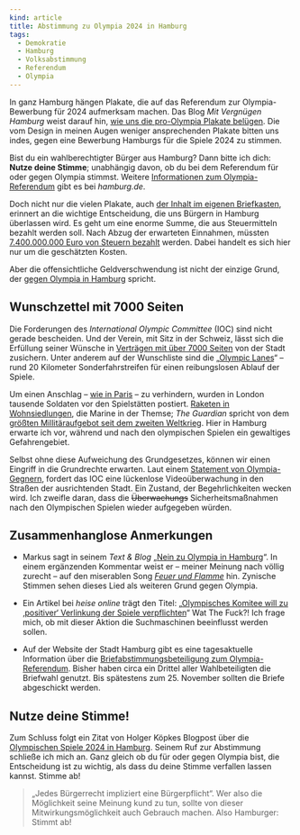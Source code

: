 ```yaml
---
kind: article
title: Abstimmung zu Olympia 2024 in Hamburg
tags:
  - Demokratie
  - Hamburg
  - Volksabstimmung
  - Referendum
  - Olympia
---
```


In ganz Hamburg hängen Plakate, die auf das Referendum zur Olympia-Bewerbung
für 2024 aufmerksam machen. Das Blog <cite>Mit Vergnügen Hamburg</cite> weist
darauf hin, [wie uns die pro-Olympia Plakate belügen][plakate]. Die vom Design
in meinen Augen weniger ansprechenden Plakate bitten uns indes, gegen eine
Bewerbung Hamburgs für die Spiele 2024 zu stimmen.

[plakate]: http://hamburg.mitvergnuegen.com/2015/so-beluegen-euch-die-olympia-plakate/

<aside><p>Bist du ein wahlberechtigter Bürger aus Hamburg? Dann bitte ich dich: <b>Nutze deine Stimme</b>; unabhängig davon, ob du bei dem Referendum für oder gegen Olympia stimmst. Weitere <a href="https://www.hamburg.de/olympia-referendum/">Informationen zum Olympia-Referendum</a> gibt es bei <cite>hamburg.de</cite>.</p></aside>

Doch nicht nur die vielen Plakate, auch [der Inhalt im eigenen
Briefkasten][post], erinnert an die wichtige Entscheidung, die uns Bürgern in
Hamburg überlassen wird. Es geht um eine enorme Summe, die aus Steuermitteln
bezahlt werden soll. Nach Abzug der erwarteten Einnahmen, müssten
[7.400.000.000&nbsp;Euro von Steuern bezahlt][kosten] werden. Dabei handelt es
sich hier nur um die geschätzten Kosten.

[post]: //plasisent.org/0fb506wk

[kosten]: http://www.spiegel.de/sport/sonst/hamburg-olympia-bewerbung-finanzplan-geht-von-11-2-milliarden-aus-a-1056755.html

Aber die offensichtliche Geldverschwendung ist nicht der einzige Grund, der
[gegen Olympia in Hamburg][nolympia] spricht.

[nolympia]: http://www.nolympia-hamburg.de/

Wunschzettel mit 7000 Seiten
----------------------------

Die Forderungen des <cite>International Olympic Committee</cite>
(<abbr>IOC</abbr>) sind nicht gerade bescheiden. Und der Verein, mit Sitz in
der Schweiz, lässt sich die Erfüllung seiner Wünsche in [Verträgen mit über
7000 Seiten][rayk] von der Stadt zusichern. Unter anderem auf der Wunschliste
sind die „[Olympic Lanes][]“ – rund 20 Kilometer Sonderfahrstreifen für einen
reibungslosen Ablauf der Spiele.

[rayk]: https://youtu.be/vSnzIuynjGU
  "Rayk Anders berichtet über die Verträge mit dem IOC."

[olympic lanes]: http://www.nolympia-hamburg.de/etwasbesseres/olympic-lanes/
  "Das Bündnis NOlympia über die Olympic Lanes."

Um einen Anschlag – [wie in Paris][paris] – zu verhindern, wurden in London
tausende Soldaten vor den Spielstätten postiert. [Raketen in
Wohnsiedlungen][raketen], die Marine in der Themse; <cite>The Guardian</cite>
spricht von dem [größten Millitäraufgebot seit dem zweiten Weltkrieg][tg]. Hier
in Hamburg erwarte ich vor, während und nach den olympischen Spielen ein
gewaltiges Gefahrengebiet.

[paris]: http://www.tagesschau.de/anschlaege-paris-111.html

[raketen]: http://www.spiegel.de/video/olympia-sicherheit-militaer-in-london-mit-raketen-gegen-terrorismus-video-1194228.html
  "Raketen auf Wohnhäusern"

[tg]: http://www.theguardian.com/sport/2012/mar/12/london-olympics-security-lockdown-london
  "„London 2012 will see the UK's biggest mobilisation of military and security forces since the second world war“ – Das sind ja fabelhafte Aussichten."

Selbst ohne diese Aufweichung des Grundgesetzes, können wir einen Eingriff in
die Grundrechte erwarten. Laut einem [Statement von
Olympia-Gegnern][statement], fordert das IOC eine lückenlose Videoüberwachung
in den Straßen der ausrichtenden Stadt. Ein Zustand, der Begehrlichkeiten
wecken wird. Ich zweifle daran, dass die <del>Überwachungs</del>
Sicherheitsmaßnahmen nach den Olympischen Spielen wieder aufgegeben würden.

[statement]: http://neinzuolympia.de/
  "Über den Einsatz des Militärs geht es im Abschnitt „5. Ein Fest des Friedens, bewaffnet bis an die Zähne?“"


Zusammenhanglose Anmerkungen
----------------------------

* Markus sagt in seinem <cite>Text & Blog</cite> „[Nein zu Olympia in
  Hamburg][nein]“. In einem ergänzenden Kommentar weist er – meiner Meinung
  nach völlig zurecht – auf den miserablen Song <cite>[Feuer und
  Flamme][yt]</cite> hin. Zynische Stimmen sehen dieses Lied als weiteren Grund
  gegen Olympia.

* Ein Artikel bei <cite>heise online</cite> trägt den Titel: „[Olympisches
  Komitee will zu ‚positiver‘ Verlinkung der Spiele verpflichten][gutlink]“ Wat
  The Fuck?! Ich frage mich, ob mit dieser Aktion die Suchmaschinen beeinflusst
  werden sollen.

* Auf der Website der Stadt Hamburg gibt es eine tagesaktuelle Information über
  die [Briefabstimmungsbeteiligung zum Olympia-Referendum][beteiligung]. Bisher
  haben circa ein Drittel aller Wahlbeteiligten die Briefwahl genutzt. Bis
  spätestens zum 25.&nbsp;November sollten die Briefe abgeschickt werden.

[nein]: http://textundblog.de/?p=6793
  "Eine Stimme gegen Olympia 2024 in Hamburg."

[yt]: https://youtu.be/PdsE1KFQCsM

[gutlink]: http://heise.de/-1641247

[beteiligung]: http://www.hamburg.de/olympia-referendum/4623974/briefabstimmungsbeteiligung-olympiareferendum/
  "Sehr cool, dass diese Statistik tagesaktuell für alle im Internet veröffentlicht wird."


Nutze deine Stimme!
-------------------

Zum Schluss folgt ein Zitat von Holger Köpkes Blogpost über die [Olympischen
Spiele 2024 in Hamburg][koepke]. Seinem Ruf zur Abstimmung schließe ich mich
an. Ganz gleich ob du für oder gegen Olympia bist, die Entscheidung ist zu
wichtig, als dass du deine Stimme verfallen lassen kannst. Stimme ab!

> „Jedes Bürgerrecht impliziert eine Bürgerpflicht“. Wer also die Möglichkeit
> seine Meinung kund zu tun, sollte von dieser Mitwirkungsmöglichkeit auch
> Gebrauch machen. Also Hamburger: Stimmt ab!


[koepke]: http://rz.koepke.net/2015/11/04/olympische-spiele-2024-in-hamburg/
